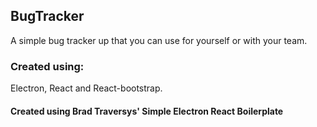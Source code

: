 ## BugTracker
A simple bug tracker up that you can use for yourself or with your team.

### Created using:
Electron, React and React-bootstrap.

#### Created using Brad Traversys' Simple Electron React Boilerplate

